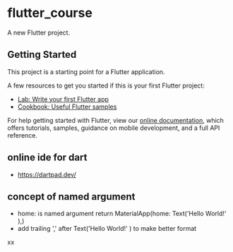 # flutter_course

A new Flutter project.

## Getting Started

This project is a starting point for a Flutter application.

A few resources to get you started if this is your first Flutter project:

- [Lab: Write your first Flutter app](https://flutter.dev/docs/get-started/codelab)
- [Cookbook: Useful Flutter samples](https://flutter.dev/docs/cookbook)

For help getting started with Flutter, view our
[online documentation](https://flutter.dev/docs), which offers tutorials,
samples, guidance on mobile development, and a full API reference.


## online ide for dart
- https://dartpad.dev/

## concept of named argument 
-  home: is named argument return MaterialApp(home: Text('Hello World!' ),)
-  add trailing ',' after Text('Hello World!' )  to make better format 



xx
